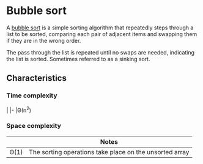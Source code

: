 # Bubble sort
A [bubble sort](https://en.wikipedia.org/wiki/Bubble_sort) is a simple sorting algorithm that repeatedly steps through a list to be sorted, comparing each pair of adjacent items and swapping them if they are in the wrong order.

The pass through the list is repeated until no swaps are needed, indicating the list is sorted. Sometimes referred to as a sinking sort.

## Characteristics
### Time complexity
|
|-
|Θ(n<sup>2</sup>)

### Space complexity
|  |Notes
|- |-
|Θ(1) |The sorting operations take place on the unsorted array